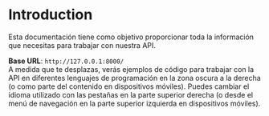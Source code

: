 # Introduction

Esta documentación tiene como objetivo proporcionar toda la información que necesitas para trabajar con nuestra API.

<aside>
    <strong>Base URL</strong>: <code>http://127.0.0.1:8000/</code>
</aside>

<aside>A medida que te desplazas, verás ejemplos de código para trabajar con la API en diferentes lenguajes de programación en la zona oscura a la derecha (o como parte del contenido en dispositivos móviles). Puedes cambiar el idioma utilizado con las pestañas en la parte superior derecha (o desde el menú de navegación en la parte superior izquierda en dispositivos móviles).</aside>
